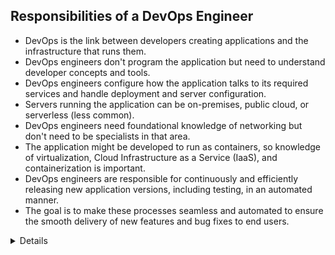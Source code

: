 ## Responsibilities of a DevOps Engineer

- DevOps is the link between developers creating applications and the infrastructure that runs them.
- DevOps engineers don't program the application but need to understand developer concepts and tools.
- DevOps engineers configure how the application talks to its required services and handle deployment and server configuration.
- Servers running the application can be on-premises, public cloud, or serverless (less common).
- DevOps engineers need foundational knowledge of networking but don't need to be specialists in that area.
- The application might be developed to run as containers, so knowledge of virtualization, Cloud Infrastructure as a Service (IaaS), and containerization is important.
- DevOps engineers are responsible for continuously and efficiently releasing new application versions, including testing, in an automated manner.
- The goal is to make these processes seamless and automated to ensure the smooth delivery of new features and bug fixes to end users.

<details>

## DevOps Engineer Responsibilities:

- Link dev and infrastructure.
- Understand dev concepts and tools.
- Configure app communication, deployment, and server setup.
- Manage servers on-premises, cloud, or serverless.
- Basic networking knowledge.
- Virtualization, IaaS, container familiarity.
- Automate releases with testing.
- Smooth feature delivery to users.

</details>
